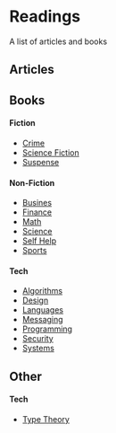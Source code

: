 Readings
========

A list of articles and books


Articles
--------


Books
-----

#### Fiction

* [Crime](/books/fiction/crime.md)
* [Science Fiction](/books/fiction/science_fiction.md)
* [Suspense](/books/fiction/suspense.md)

#### Non-Fiction

* [Busines](/books/non_fiction/business.md)
* [Finance](/books/non_fiction/finance.md)
* [Math](/books/non_fiction/math.md)
* [Science](/books/non_fiction/science.md)
* [Self Help](/books/non_fiction/self_help.md)
* [Sports](/books/non_fiction/sports.md)

#### Tech

* [Algorithms](/books/tech/algorithms.md)
* [Design](/books/tech/design.md)
* [Languages](/books/tech/languages.md)
* [Messaging](/books/tech/messaging.md)
* [Programming](/books/tech/programming.md)
* [Security](/books/tech/security.md)
* [Systems](/books/tech/systems.md)


Other
-----

#### Tech

* [Type Theory](/other/tech/type_theory.md)
